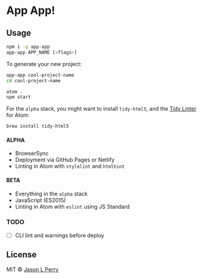# App App!

## Usage

```bash
npm i -g app-app
app-app APP_NAME [<flags>]
```

To generate your new project:

```bash
app-app cool-project-name
cd cool-project-name

atom .
npm start
```

For the `alpha` stack, you might want to install `tidy-html5`, and the [Tidy Linter](https://atom.io/packages/linter-tidy) for Atom:

```bash
brew install tidy-html5
```

#### ALPHA

* BrowserSync
* Deployment via GitHub Pages or Netlify
* Linting in Atom with `stylelint` and `htmlhint`

#### BETA

* Everything in the `alpha` stack
* JavaScript (ES2015)
* Linting in Atom with `eslint` using JS Standard

### TODO

* [ ] CLI lint and warnings before deploy

## License

MIT &copy; [Jason L Perry](https://github.com/ambethia)
